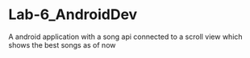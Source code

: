 # Lab-6_AndroidDev
 A android application with a song api connected to a scroll view which shows the best songs as of now
